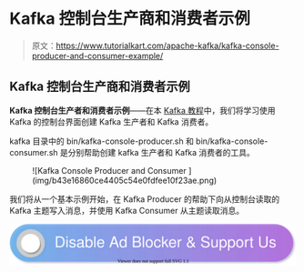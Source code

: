 # Kafka 控制台生产商和消费者示例

> 原文：<https://www.tutorialkart.com/apache-kafka/kafka-console-producer-and-consumer-example/>

## Kafka 控制台生产商和消费者示例

**Kafka 控制台生产者和消费者示例**——在本 [Kafka 教程](https://www.tutorialkart.com/apache-kafka-tutorial/)中，我们将学习使用 Kafka 的控制台界面创建 Kafka 生产者和 Kafka 消费者。

kafka 目录中的 bin/kafka-console-producer.sh 和 bin/kafka-console-consumer.sh 是分别帮助创建 kafka 生产者和 Kafka 消费者的工具。

<figure class="aligncenter">![Kafka Console Producer and Consumer ](img/b43e16860ce4405c54e0fdfee10f23ae.png)</figure>

我们将从一个基本示例开始，在 Kafka Producer 的帮助下向从控制台读取的 Kafka 主题写入消息，并使用 Kafka Consumer 从主题读取消息。

[![](img/925da31b32d6bc3827932f6c8afb11bb.png)](https://www.tutorialkart.com/)